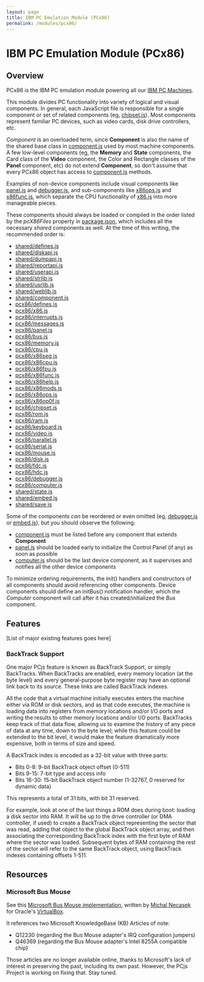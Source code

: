 ```yaml
---
layout: page
title: IBM PC Emulation Module (PCx86)
permalink: /modules/pcx86/
---
```


IBM PC Emulation Module (PCx86)
===============================

Overview
--------

PCx86 is the IBM PC emulation module powering all our [IBM PC Machines](/devices/pcx86/machine/).

This module divides PC functionality into variety of logical and visual components.
In general, each JavaScript file is responsible for a single component or set of related components (eg,
[chipset.js](lib/chipset.js)).  Most components represent familiar PC devices, such as video cards, disk drive
controllers, etc.

*Component* is an overloaded term, since **Component** is also the name of the shared base class in
[component.js](../shared/lib/component.js) used by most machine components.  A few low-level components
(eg, the **Memory** and **State** components, the Card class of the **Video** component, the Color and Rectangle
classes of the **Panel** component, etc) do not extend **Component**, so don't assume that every PCx86 object has
access to [component.js](../shared/lib/component.js) methods.

Examples of non-device components include visual components like [panel.js](lib/panel.js) and
[debugger.js](lib/debugger.js), and sub-components like [x86ops.js](lib/x86ops.js) and [x86func.js](lib/x86func.js),
which separate the CPU functionality of [x86.js](lib/x86.js) into more manageable pieces.

These components should always be loaded or compiled in the order listed by the *pcX86Files* property in
[package.json](../../package.json), which includes all the necessary *shared* components as well.
At the time of this writing, the recommended order is:

* [shared/defines.js](../shared/lib/defines.js)
* [shared/diskapi.js](../shared/lib/diskapi.js)
* [shared/dumpapi.js](../shared/lib/dumpapi.js)
* [shared/reportapi.js](../shared/lib/reportapi.js)
* [shared/userapi.js](../shared/lib/userapi.js)
* [shared/strlib.js](../shared/lib/strlib.js)
* [shared/usrlib.js](../shared/lib/usrlib.js)
* [shared/weblib.js](../shared/lib/weblib.js)
* [shared/component.js](../shared/lib/component.js)
* [pcx86/defines.js](lib/defines.js)
* [pcx86/x86.js](lib/x86.js)
* [pcx86/interrupts.js](lib/interrupts.js)
* [pcx86/messages.js](lib/messages.js)
* [pcx86/panel.js](lib/panel.js)
* [pcx86/bus.js](lib/bus.js)
* [pcx86/memory.js](lib/memory.js)
* [pcx86/cpu.js](lib/cpu.js)
* [pcx86/x86seg.js](lib/x86seg.js)
* [pcx86/x86cpu.js](lib/x86cpu.js)
* [pcx86/x86fpu.js](lib/x86fpu.js)
* [pcx86/x86func.js](lib/x86func.js)
* [pcx86/x86help.js](lib/x86help.js)
* [pcx86/x86mods.js](lib/x86mods.js)
* [pcx86/x86ops.js](lib/x86ops.js)
* [pcx86/x86op0f.js](lib/x86op0f.js)
* [pcx86/chipset.js](lib/chipset.js)
* [pcx86/rom.js](lib/rom.js)
* [pcx86/ram.js](lib/ram.js)
* [pcx86/keyboard.js](lib/keyboard.js)
* [pcx86/video.js](lib/video.js)
* [pcx86/parallel.js](lib/parallel.js)
* [pcx86/serial.js](lib/serial.js)
* [pcx86/mouse.js](lib/mouse.js)
* [pcx86/disk.js](lib/disk.js)
* [pcx86/fdc.js](lib/fdc.js)
* [pcx86/hdc.js](lib/hdc.js)
* [pcx86/debugger.js](lib/debugger.js)
* [pcx86/computer.js](lib/computer.js)
* [shared/state.js](../shared/lib/state.js)
* [shared/embed.js](../shared/lib/embed.js)
* [shared/save.js](../shared/lib/save.js)

Some of the components *can* be reordered or even omitted (eg, [debugger.js](lib/debugger.js) or
[embed.js](../shared/lib/embed.js)), but you should observe the following:

* [component.js](../shared/lib/component.js) must be listed before any component that extends **Component**
* [panel.js](lib/panel.js) should be loaded early to initialize the Control Panel (if any) as soon as possible
* [computer.js](lib/computer.js) should be the last device component, as it supervises and notifies all the other device components

To minimize ordering requirements, the init() handlers and constructors of all components should avoid
referencing other components.  Device components should define an initBus() notification handler, which the
*Computer* component will call after it has created/initialized the *Bus* component.

Features
--------

[List of major existing features goes here]

### BackTrack Support

One major PCjs feature is known as BackTrack Support, or simply BackTracks.  When BackTracks are enabled, every
memory location (at the byte level) and every general-purpose byte register may have an optional link back to its
source.  These links are called BackTrack indexes.

All the code that a virtual machine initially executes enters the machine either via ROM or disk sectors, and as that
code executes, the machine is loading data into registers from memory locations and/or I/O ports and writing the results
to other memory locations and/or I/O ports.  BackTracks keep track of that data flow, allowing us to examine the history
of any piece of data at any time, down to the byte level; while this feature could be extended to the bit level, it
would make the feature dramatically more expensive, both in terms of size and speed.

A BackTrack index is encoded as a 32-bit value with three parts:

- Bits 0-8: 9-bit BackTrack object offset (0-511)
- Bits 9-15: 7-bit type and access info
- Bits 16-30: 15-bit BackTrack object number (1-32767, 0 reserved for dynamic data)

This represents a total of 31 bits, with bit 31 reserved.

For example, look at one of the last things a ROM does during boot: loading a disk sector into RAM.  It will be up to
the drive controller (or DMA controller, if used) to create a BackTrack object representing the sector that was read,
adding that object to the global BackTrack object array, and then associating the corresponding BackTrack index with
the first byte of RAM where the sector was loaded.  Subsequent bytes of RAM containing the rest of the sector will refer
to the same BackTrack object, using BackTrack indexes containing offsets 1-511.

Resources
---------

### Microsoft Bus Mouse

See this [Microsoft Bus Mouse implementation](https://www.virtualbox.org/svn/vbox/trunk/src/VBox/ExtPacks/BusMouseSample/BusMouse.cpp),
written by [Michal Necasek](http://www.os2museum.com) for Oracle's [VirtualBox](https://www.virtualbox.org).

It references two Microsoft KnowledgeBase (KB) Articles of note:

- Q12230 (regarding the Bus Mouse adapter's IRQ configuration jumpers)
- Q46369 (regarding the Bus Mouse adapter's Intel 8255A compatible chip)

Those articles are no longer available online, thanks to Microsoft's lack of interest in preserving the past, including
its own past.  However, the PCjs Project is working on fixing that.  Stay tuned.
